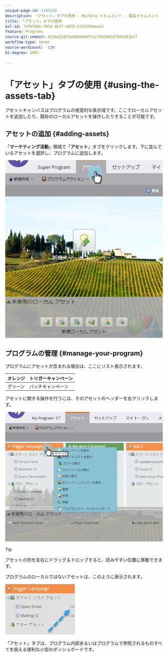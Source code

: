 ```yaml
---
unique-page-id: 1147124
description: 「アセット」タブの使用 - Marketo ドキュメント - 製品ドキュメント
title: 「アセット」タブの使用
exl-id: 7e7679bb-f83d-4b7f-adfb-2733259eeac2
feature: Programs
source-git-commit: 431bd258f9a68bbb9df7acf043085578d3d91b1f
workflow-type: tm+mt
source-wordcount: '136'
ht-degree: 100%

---
```


# 「アセット」タブの使用 {#using-the-assets-tab}

アセットキャンバスはプログラムの視覚的な表示域です。ここでローカルアセットを追加したり、既存のローカルアセットを操作したりすることが可能です。

## アセットの追加 {#adding-assets}

「**マーケティング活動**」領域で「**アセット**」タブをクリックします。下に並んでいるアセットを選択し、プログラムに追加します。

![](assets/programassets.png)

## プログラムの管理  {#manage-your-program}

プログラムにアセットが含まれる場合は、ここにリスト表示されます。

| オレンジ | トリガーキャンペーン |
|---|---|
| グリーン | バッチキャンペーン |

アセットに関する操作を行うには、そのアセットのヘッダーを右クリックします。

![](assets/assetsprefilled.png)

>[!TIP]
>
>アセットの列を左右にドラッグ＆ドロップすると、読みやすい位置に移動できます。

プログラムのローカルではないアセットは、このように表示されます。

![](assets/image2014-9-18-16-3a30-3a33.png)

「アセット」タブは、プログラム内部あるいはプログラムで参照されるものすべてを扱える便利な小型のダッシュボードです。
